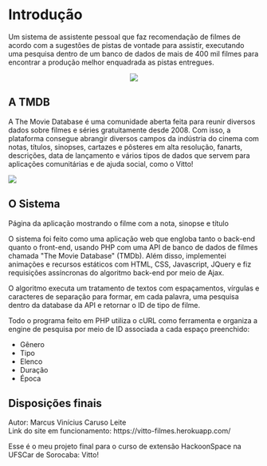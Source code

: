 <h1>Introdução</h1>

Um sistema de assistente pessoal que faz recomendação de filmes de acordo com a sugestões de pistas de vontade para assistir, executando uma pesquisa dentro de um banco de dados de mais de 400 mil filmes para encontrar a produção melhor enquadrada as pistas entregues.

<p align="center">
<img src="https://i.imgur.com/Lh8uPYU.png"></img>
</p>

<h2>A TMDB</h2>

A The Movie Database é uma comunidade aberta feita para reunir diversos dados sobre filmes e séries gratuitamente desde 2008. Com isso, a plataforma consegue abrangir diversos campos da indústria do cinema com notas, títulos, sinopses, cartazes e pôsteres em alta resolução, fanarts, descrições, data de lançamento e vários tipos de dados que servem para aplicações comunitárias e de ajuda social, como o Vitto!

<img src="https://i.imgur.com/3yahHHq.png"></img>

<h2>O Sistema</h2>

Página da aplicação mostrando o filme com a nota, sinopse e título

O sistema foi feito como uma aplicação web que engloba tanto o back-end quanto o front-end, usando PHP com uma API de banco de dados de filmes chamada "The Movie Database" (TMDb). Além disso, implementei animações e recursos estáticos com HTML, CSS, Javascript, JQuery e fiz requisições assíncronas do algoritmo back-end por meio de Ajax.

O algoritmo executa um tratamento de textos com espaçamentos, vírgulas e caracteres de separação para formar, em cada palavra, uma pesquisa dentro da database da API e retornar o ID de tipo de filme.

Todo o programa feito em PHP utiliza o cURL como ferramenta e organiza a engine de pesquisa por meio de ID associada a cada espaço preenchido:

<ul>
    <li>Gênero</li>
    <li>Tipo</li>
    <li>Elenco</li>
    <li>Duração</li>
    <li>Época</li>
</ul>

<h2>Disposições finais</h2>
Autor: Marcus Vinícius Caruso Leite<br>
Link do site em funcionamento: https://vitto-filmes.herokuapp.com/

Esse é o meu projeto final para o curso de extensão HackoonSpace na UFSCar de Sorocaba: Vitto!
